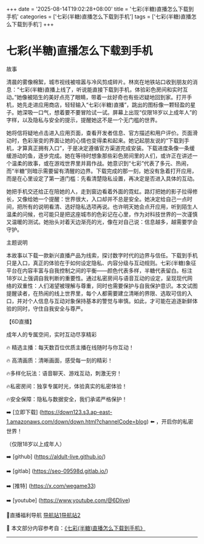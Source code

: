 +++
date = '2025-08-14T19:02:28+08:00'
title = '七彩(半糖)直播怎么下载到手机'
categories = ['七彩(半糖)直播怎么下载到手机']
tags = ['七彩(半糖)直播怎么下载到手机']
+++

# 七彩(半糖)直播怎么下载到手机

故事

清晨的雾像棉絮，城市视线被喧嚣与冷风剪成碎片。林岚在地铁站口收到朋友的消息：“七彩(半糖)直播上线了，听说能直接下载到手机，体验彩色房间和实时互动。”她像被陌生的美好点亮了眼睛，带着一丝好奇也有些迟疑地回到家。打开手机，她先走进应用商店，轻轻输入“七彩(半糖)直播”，跳出的图标像一颗轻盈的星子。她深吸一口气，想着要不要冒险试一试。屏幕上出现“仅限18岁以上成年人”的字样，以及隐私与安全的提示，提醒她这不是一个无门槛的世界。

她将信将疑地点击进入应用页面，查看开发者信息、官方描述和用户评价。页面滑动时，色彩渐变的界面让她的心情也变得柔和起来。她记起朋友说的“下载到手机，才算真正拥有入口”，于是决定遵循官方渠道完成安装。下载进度条像一条缓缓游动的鱼，逐步完成。她在等待时想象那些彩色房间里的人们，或许正在讲述一个温柔的故事，或在游戏世界里并肩作战。她意识到“七彩”代表了多元、热闹，而“半糖”则暗示需要留有清醒的边界。下载完成的那一刻，她没有急着打开应用，而是在心里设定了第一道门槛：先看清楚隐私设置，再决定是否进入具体的互动。

她把手机交还给正在陪她的人，走到窗边看着外面的霓虹。路灯把她的影子拉得修长，又像给她一个提醒：世界很大，入口却并不总是安全。她决定给自己一点时间，把所有的说明看清、选好隐私选项再说。也许明天她会点开应用，听到陌生人温柔的问候，也可能只是把这座城市的色彩记在心里，作为对科技世界的一次谨慎又温暖的测试。她抬头对着天边渐亮的光，像在对自己说：信息越多，越需要学会守护。

主题说明

本故事以下载一款新兴直播产品为线索，探讨数字时代的边界与信任。下载到手机只是入口，真正的体验在于如何设定隐私、内容分级与互动规则。七彩(半糖)象征平台在内容丰富与自我控制之间的平衡——颜色代表多样，半糖代表留白。标注18岁以上强调自我判断的重要性。通过私密房间与语音互动的设定，呈现现代网络的双重性：人们渴望被理解与尊重，同时也需要保护与自我保护意识。本文试图提醒读者，在热闹的线上世界里，每个人都需要建立清晰的界限、选取可信的入口，并对个人信息与互动对象保持基本的警觉与审慎。如此，才可能在追逐新鲜体验的同时，守住自我安全与尊严。

【6D直播】

 成年人的专属空间，实时互动尽享精彩

🔥 精选主播：每天数百位优质主播在线随时与你互动！

🔥 高清画质：清晰画面，感受每一刻的精彩！

🔥多样化玩法：语音聊天、游戏互动，刺激无穷！

🔥私密房间：独享专属时光，体验真实的私密体验！

🔥安全保障：隐私与数据安全，我们承诺严格保护！

➡️ [立即下载] (https://down123.s3.ap-east-1.amazonaws.com/down/down.html?channelCode=blog) ⬅️ ，开启你的私密世界！

 （仅限18岁以上成年人）

➡️ [github] (https://aldult-live.github.io/)

➡️ [gitlab] (https://seo-09598d.gitlab.io/)

➡️ [推特] (https://x.com/wegame33)

➡️ [youtube] (https://www.youtube.com/@6Dlive)

🔞直播福利导航   [导航站1](https://webstack-86085a.gitlab.io/)[导航站2](https://onlygit123-2.github.io/)


📘 本文部分内容参考自：[《七彩(半糖)直播怎么下载到手机》](https://webstack-hugo-6.pages.dev/)

---
